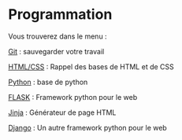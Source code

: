 # Programmation

Vous trouverez dans le menu :

[Git](git.md) : sauvegarder votre travail

[HTML/CSS](htmlcss.md) : Rappel des bases de HTML et de CSS

[Python](python.md) : base de python

[FLASK](flask.md) : Framework python pour le web

[Jinja](jinja.md) : Générateur de page HTML

[Django](django.md) : Un autre framework python pour le web
